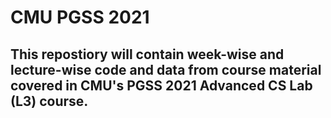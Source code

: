 # CMU PGSS 2021 

## This repostiory will contain week-wise and lecture-wise code and data from course material covered in CMU's PGSS 2021 Advanced CS Lab (L3) course. 
